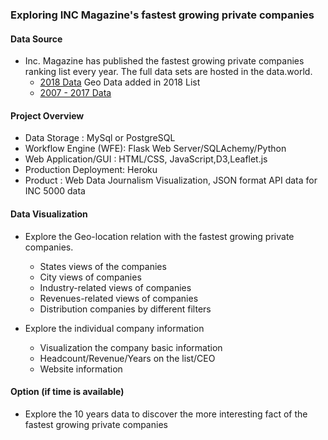 ### Exploring INC Magazine's fastest growing private companies


#### Data Source

- Inc. Magazine has published the fastest growing private companies ranking list every year. The full data sets are hosted in the data.world.     
  - [2018 Data](https://data.world/aurielle/inc-5000-2018) Geo Data added in 2018 List  
  - [2007 - 2017 Data](https://data.world/aurielle/inc-5000-10-years)   
  
#### Project Overview
- Data Storage : MySql or PostgreSQL   
- Workflow Engine (WFE): Flask Web Server/SQLAchemy/Python   
- Web Application/GUI : HTML/CSS, JavaScript,D3,Leaflet.js   
- Production Deployment: Heroku  
- Product : Web Data Journalism Visualization, JSON format API data for INC 5000 data   
  
#### Data Visualization 
 - Explore the Geo-location relation with the fastest growing private companies.
   - States views of the companies
   - City views of companies
   - Industry-related views of companies
   - Revenues-related views of companies
   - Distribution companies by different filters
 
 - Explore the individual company information
   - Visualization the company basic information
   - Headcount/Revenue/Years on the list/CEO
   - Website information
   
 #### Option (if time is available)
 - Explore the 10 years data to discover the more interesting fact of the fastest growing private companies

  
  

